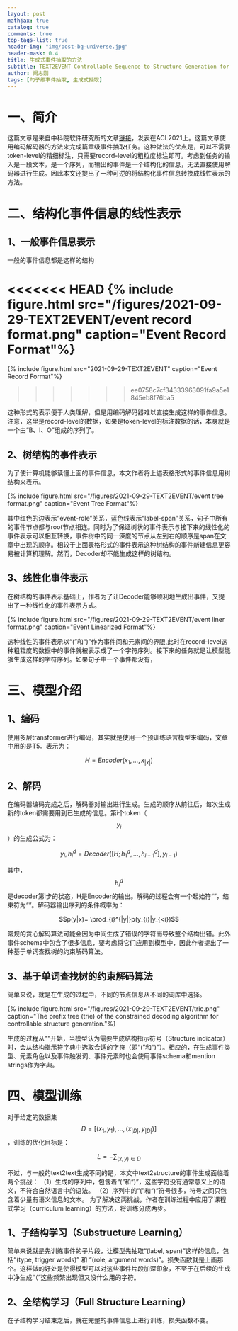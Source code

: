 ```yaml
---
layout: post
mathjax: true
catalog: true
comments: true
top-tags-list: true
header-img: "img/post-bg-universe.jpg"
header-mask: 0.4
title: 生成式事件抽取的方法
subtitle: TEXT2EVENT Controllable Sequence-to-Structure Generation for End-to-end Event Extraction
author: 阚志刚
tags: [句子级事件抽取, 生成式抽取]
---
```


# 一、简介

这篇文章是来自中科院软件研究所的文章[链接](https://aclanthology.org/2021.acl-long.217.pdf)，发表在ACL2021上。这篇文章使用编码解码器的方法来完成篇章级事件抽取任务。这种做法的优点是，可以不需要token-level的精细标注，只需要record-level的粗粒度标注即可。考虑到任务的输入是一段文本，是一个序列，而输出的事件是一个结构化的信息，无法直接使用解码器进行生成。因此本文还提出了一种可逆的将结构化事件信息转换成线性表示的方法。

# 二、结构化事件信息的线性表示

## 1、一般事件信息表示

一般的事件信息都是这样的结构

<<<<<<< HEAD
{% include figure.html src="/figures/2021-09-29-TEXT2EVENT/event record format.png" caption="Event Record Format"%}
=======
{% include figure.html src="2021-09-29-TEXT2EVENT" caption="Event Record Format"%}
>>>>>>> ee0758c7cf34333963091fa9a5e1845eb8f76ba5

这种形式的表示便于人类理解，但是用编码解码器难以直接生成这样的事件信息。注意，这里是record-level的数据，如果是token-level的标注数据的话，本身就是一个由“B、I、O”组成的序列了。

## 2、树结构的事件表示

为了使计算机能够读懂上面的事件信息，本文作者将上述表格形式的事件信息用树结构来表示。

{% include figure.html src="/figures/2021-09-29-TEXT2EVENT/event tree format.png" caption="Event Tree Format"%}

其中红色的边表示“event-role”关系，蓝色线表示“label-span”关系，句子中所有的事件节点都与root节点相连。同时为了保证树状的事件表示与接下来的线性化的事件表示可以相互转换，事件树中的同一深度的节点从左到右的顺序是span在文章中出现的顺序。相较于上面表格形式的事件表示这种树结构的事件新建信息更容易被计算机理解。然而，Decoder却不能生成这样的树结构。

## 3、线性化事件表示

在树结构的事件表示基础上，作者为了让Decoder能够顺利地生成出事件，又提出了一种线性化的事件表示方式。

{% include figure.html src="/figures/2021-09-29-TEXT2EVENT/event liner format.png" caption="Event Linearized Format"%}

这种线性的事件表示以“(”和“)”作为事件间和元素间的界限,此时在record-level这种粗粒度的数据中的事件就被表示成了一个字符序列。接下来的任务就是让模型能够生成这样的字符序列。如果句子中一个事件都没有，

# 三、模型介绍

## 1、编码

使用多层transformer进行编码，其实就是使用一个预训练语言模型来编码，文章中用的是T5。表示为：

$$H = Encoder(x_1,...,x_{|x|})$$

## 2、解码

在编码器编码完成之后，解码器对输出进行生成。生成的顺序从前往后，每次生成新的token都需要用到已生成的信息。第i个token（$$y_i$$）的生成公式为：

$$y_i,h_{i}^d = Decoder([H;h_{1}^d,...,h_{i-1}^d],y_{i-1})$$

其中，$$h_i^d$$是decoder第i步的状态，H是Encoder的输出。解码的过程会有一个起始符“<bos>”，结束符为“<eos>”。解码器输出序列的条件概率为：

$$p(y|x)= \prod_{i}^{|y|}p(y_{i}|y_{<i})$$

常规的贪心解码算法可能会因为中间生成了错误的字符而导致整个结构出错。此外事件schema中包含了很多信息，要考虑将它们应用到模型中，因此作者提出了一种基于单词查找树的约束解码算法。

## 3、基于单词查找树的约束解码算法

简单来说，就是在生成的过程中，不同的节点信息从不同的词库中选择。

{% include figure.html src="/figures/2021-09-29-TEXT2EVENT/trie.png" caption="The prefix tree (trie) of the constrained decoding algorithm for controllable structure generation."%}

生成的过程从"<bos>"开始，当模型认为需要生成结构指示符号（Structure indicator）时，会从结构指示符字典中选取合适的字符（即“(”和“)”）。相应的，在生成事件类型、元素角色以及事件触发词、事件元素时也会使用事件schema和mention strings作为字典。

# 四、模型训练

对于给定的数据集$$D=[(x_1,y_1),...,(x_{|D|},y_{|D|})]$$，训练的优化目标是：

$$L = -\sum_{(x,y)\in D}$$

不过，与一般的text2text生成不同的是，本文中text2structure的事件生成面临着两个挑战：
（1）生成的序列中，包含着“(”和“)”，这些字符没有通常意义上的语义，不符合自然语言中的语法。
（2）序列中的“(”和“)”符号很多，符号之间只包含着少量有语义信息的文本。
为了解决这两挑战，作者在训练过程中应用了课程式学习（curriculum learning）的方法，将训练分成两步。

## 1、子结构学习（Substructure Learning）

简单来说就是先训练事件的子片段，让模型先抽取“(label, span)”这样的信息，包括“(type, trigger words)” 和 “(role, argument words)”。损失函数就是上画那个。这样做的好处是使得模型可以对这些事件片段加深印象，不至于在后续的生成中净生成“（”这些频繁出现但又没什么用的字符。

## 2、全结构学习（Full Structure Learning）

在子结构学习结束之后，就在完整的事件信息上进行训练，损失函数不变。